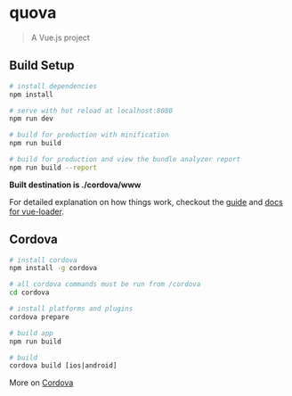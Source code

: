 # quova

> A Vue.js project

## Build Setup

``` bash
# install dependencies
npm install

# serve with hot reload at localhost:8080
npm run dev

# build for production with minification
npm run build

# build for production and view the bundle analyzer report
npm run build --report
```

**Built destination is ./cordova/www**

For detailed explanation on how things work, checkout the [guide](http://vuejs-templates.github.io/webpack/) and [docs for vue-loader](http://vuejs.github.io/vue-loader).

## Cordova

``` bash
# install cordova
npm install -g cordova

# all cordova commands must be run from /cordova
cd cordova

# install platforms and plugins
cordova prepare

# build app
npm run build

# build
cordova build [ios|android]
```

More on [Cordova](https://cordova.apache.org/docs/en/latest/guide/cli/)

